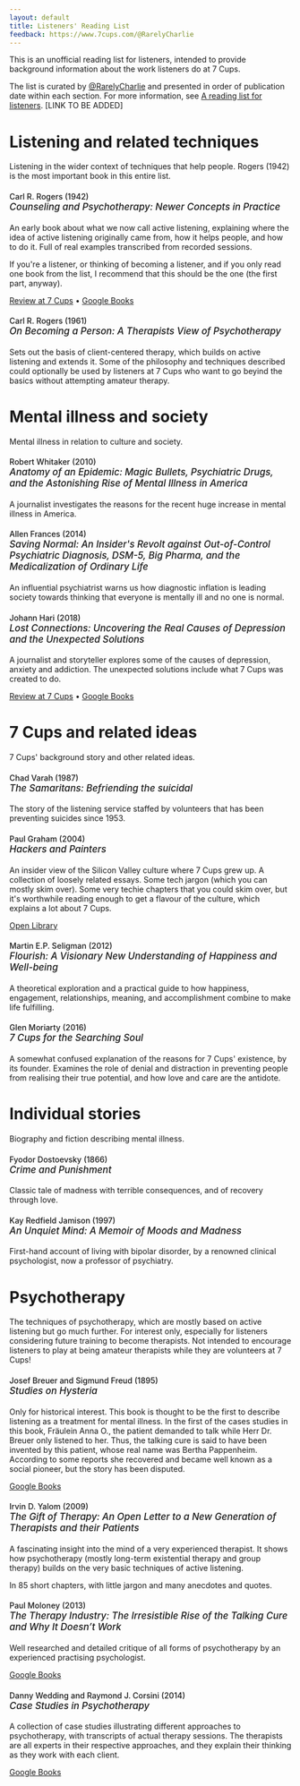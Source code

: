```yaml
---
layout: default
title: Listeners' Reading List
feedback: https://www.7cups.com/@RarelyCharlie
---
```

<style>h4 {font-weight: 500;} h4>em {display: block; font-size: 120%;}</style>
This is an unofficial reading list for listeners, intended to provide background information about the work listeners do at 7 Cups.

The list is curated by [@RarelyCharlie](https://www.7cups.com/@RarelyCharlie) and presented in order of publication date within each section. For more information, see [A reading list for listeners](#). \[LINK TO BE ADDED\]

# Listening and related techniques

Listening in the wider context of techniques that help people. Rogers (1942) is the most important book in this entire list.

#### Carl R. Rogers (1942) _Counseling and Psychotherapy: Newer Concepts in Practice_

An early book about what we now call active listening, explaining where the idea of active listening originally came from, how it helps people, and how to do it. Full of real examples transcribed from recorded sessions. 

If you're a listener, or thinking of becoming a listener, and if you only read one book from the list, I recommend that this should be the one (the first part, anyway).

[Review at 7 Cups](# "TO BE ADDED") &bull; [Google Books](https://books.google.com/books?id=nbU4AAAAIAAJ)

#### Carl R. Rogers (1961) _On Becoming a Person: A Therapists View of Psychotherapy_

Sets out the basis of client-centered therapy, which builds on active listening and extends it. Some of the philosophy and techniques described could optionally be used by listeners at 7 Cups who want to go beyind the basics without attempting amateur therapy.

# Mental illness and society

Mental illness in relation to culture and society.

#### Robert Whitaker (2010) _Anatomy of an Epidemic: Magic Bullets, Psychiatric Drugs, and the Astonishing Rise of Mental Illness in America_

A journalist investigates the reasons for the recent huge increase in mental illness in America.

#### Allen Frances (2014) _Saving Normal: An Insider's Revolt against Out-of-Control Psychiatric Diagnosis, DSM-5, Big Pharma, and the Medicalization of Ordinary Life_

An influential psychiatrist warns us how diagnostic inflation is leading society towards thinking that everyone is mentally ill and no one is normal.

#### Johann Hari (2018) _Lost Connections: Uncovering the Real Causes of Depression and the Unexpected Solutions_

A journalist and storyteller explores some of the causes of depression, anxiety and addiction. The unexpected solutions include what 7 Cups was created to do.

[Review at 7 Cups](# "TO BE ADDED") &bull; [Google Books](https://books.google.com/books?id=WIg2DwAAQBAJ)

# 7 Cups and related ideas

7 Cups' background story and other related ideas.

#### Chad Varah (1987) _The Samaritans: Befriending the suicidal_

The story of the listening service staffed by volunteers that has been preventing suicides since 1953.

#### Paul Graham (2004) _Hackers and Painters_

An insider view of the Silicon Valley culture where 7 Cups grew up. A collection of loosely related essays. Some tech jargon (which you can mostly skim over). Some very techie chapters that you could skim over, but it's worthwhile reading enough to get a flavour of the culture, which explains a lot about 7 Cups.

[Open Library](https://openlibrary.org/books/OL3327779M/Hackers_painters)

#### Martin E.P. Seligman (2012) _Flourish: A Visionary New Understanding of Happiness and Well-being_

A theoretical exploration and a practical guide to how happiness, engagement, relationships, meaning, and accomplishment combine to make life fulfilling.

#### Glen Moriarty (2016) _7 Cups for the Searching Soul_

A somewhat confused explanation of the reasons for 7 Cups' existence, by its founder. Examines the role of denial and distraction in preventing people from realising their true potential, and how love and care are the antidote. 

# Individual stories

Biography and fiction describing mental illness.

#### Fyodor Dostoevsky (1866) _Crime and Punishment_

Classic tale of madness with terrible consequences, and of recovery through love.

#### Kay Redfield Jamison (1997) _An Unquiet Mind: A Memoir of Moods and Madness_

First-hand account of living with bipolar disorder, by a renowned clinical psychologist, now a professor of psychiatry.

# Psychotherapy

The techniques of psychotherapy, which are mostly based on active listening but go much further. For interest only, especially for listeners considering future training to become therapists. Not intended to encourage listeners to play at being amateur therapists while they are volunteers at 7 Cups!

#### Josef Breuer and Sigmund Freud (1895) _Studies on Hysteria_

Only for historical interest. This book is thought to be the first to describe listening as a treatment for mental illness. In the first of the cases studies in this book, Fräulein Anna O., the patient demanded to talk while Herr Dr. Breuer only listened to her. Thus, the talking cure is said to have been invented by this patient, whose real name was Bertha Pappenheim. According to some reports she recovered and became well known as a social pioneer, but the story has been disputed.

[Google Books](https://books.google.com/books/about/Studies_On_Hysteria.html?id=AO_X3hZn5YwC)

#### Irvin D. Yalom (2009) _The Gift of Therapy: An Open Letter to a New Generation of Therapists and their Patients_

A fascinating insight into the mind of a very experienced therapist. It shows how psychotherapy (mostly long-term existential therapy and group therapy) builds on the very basic techniques of active listening.

In 85 short chapters, with little jargon and many anecdotes and quotes.

#### Paul Moloney (2013) _The Therapy Industry: The Irresistible Rise of the Talking Cure and Why It Doesn’t Work_

Well researched and detailed critique of all forms of psychotherapy by an experienced practising psychologist.

[Google Books](https://books.google.com/books/about/The_Gift_of_Therapy.html?id=yEnodbQ-u3MC)

#### Danny Wedding and Raymond J. Corsini (2014) _Case Studies in Psychotherapy_

A collection of case studies illustrating different approaches to psychotherapy, with transcripts of actual therapy sessions. The therapists are all experts in their respective approaches, and they explain their thinking as they work with each client.

[Google Books](https://books.google.com/books?id=R8rZbvAnpnoC)

